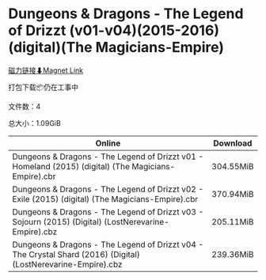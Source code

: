 # Dungeons & Dragons - The Legend of Drizzt (v01-v04)(2015-2016)(digital)(The Magicians-Empire)

[磁力链接⬇Magnet Link](magnet:?xt=urn:btih:9fe03ec393c032205193a87ca8d3674fbaafedbe&dn=Dungeons%20%26%20Dragons%20-%20The%20Legend%20of%20Drizzt%20%28v01-v04%29%282015-2016%29%28digital%29%28The%20Magicians-Empire%29)

打包下载📦仍在工事中

文件数：4

总大小：1.09GiB

Online | Download
--- | ---
Dungeons & Dragons - The Legend of Drizzt v01 - Homeland (2015) (digital) (The Magicians-Empire).cbr | 304.55MiB
Dungeons & Dragons - The Legend of Drizzt v02 - Exile (2015) (digital) (The Magicians-Empire).cbr | 370.94MiB
Dungeons & Dragons - The Legend of Drizzt v03 - Sojourn (2015) (Digital) (LostNerevarine-Empire).cbz | 205.11MiB
Dungeons & Dragons - The Legend of Drizzt v04 - The Crystal Shard (2016) (Digital) (LostNerevarine-Empire).cbz | 239.36MiB